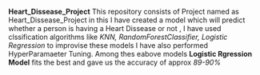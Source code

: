 **Heart_Dissease_Project**
This repository consists of Project named as  Heart_Dissease_Project in this I have created a model which will predict whether a person is having a Heart Dissease or not , I have used clssification algorithms like _KNN, RandomForestClassifier, Logistic Regression_ to improvise these models I have also performed HyperParamaeter Tuning.
Among thes eabove models **Logistic Rgression Model** fits the best and gave us the accuracy of approx _89-90%_

